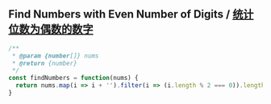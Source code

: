 ## Find Numbers with Even Number of Digits / [统计位数为偶数的数字](https://leetcode-cn.com/problems/find-numbers-with-even-number-of-digits/)

```js
/**
 * @param {number[]} nums
 * @return {number}
 */
const findNumbers = function(nums) {
  return nums.map(i => i + '').filter(i => (i.length % 2 === 0)).length
}
```